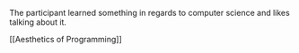 The participant learned something in regards to computer science and likes talking about it.

[[Aesthetics of Programming]]

